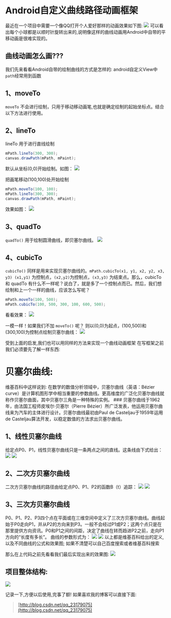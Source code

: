 # Android自定义曲线路径动画框架
最近在一个项目中需要一个像QQ打开个人爱好那样的动画效果如下图:
![](http://i.imgur.com/kgaMBas.gif)
可以看出每个小球都是以顺时针旋转出来的,说明像这样的曲线动画用Android中自带的平移动画是很难实现的。
## 曲线动画怎么画???
我们先来看看Android自带的绘制曲线的方式是怎样的: 
android自定义View中`path`经常用到函数
## 1、moveTo
`moveTo` 不会进行绘制，只用于移动移动画笔,也就是确定绘制的起始坐标点。结合以下方法进行使用。

## 2、lineTo
lineTo 用于进行直线绘制
```java
mPath.lineTo(300, 300);
canvas.drawPath(mPath, mPaint);
```
默认从坐标(0,0)开始绘制。如图：
![](http://i.imgur.com/gvmkxPt.png)

把画笔移动(100,100)处开始绘制
```java
mPath.moveTo(100, 100);
mPath.lineTo(300, 300);
canvas.drawPath(mPath, mPaint);
```
效果如图：
![](http://i.imgur.com/lMHaFvD.png)

## 3、quadTo 
`quadTo()` 用于绘制圆滑曲线，即贝塞尔曲线。 
![](http://i.imgur.com/r0ydKkx.png)

## 4、cubicTo 
`cubicTo()` 同样是用来实现贝塞尔曲线的。`mPath.cubicTo(x1, y1, x2, y2, x3, y3) (x1,y1)` 为控制点，`(x2,y2)`为控制点，`(x3,y3)` 为结束点。那么，cubicTo 和 quadTo 有什么不一样呢？说白了，就是多了一个控制点而已。然后，我们想绘制和上一个一样的曲线，应该怎么写呢？
```java
mPath.moveTo(100, 500);
mPath.cubicTo(100, 500, 300, 100, 600, 500);
```
看看效果：
![](http://i.imgur.com/bWTPsoZ.png)

一模一样！如果我们不加 `moveTo()` 呢？
则以(0,0)为起点，(100,500)和(300,100)为控制点绘制贝塞尔曲线：
![](http://i.imgur.com/azH7dUT.png)

受到上面的启发,我们也可以用同样的方法来实现一个曲线动画框架
在写框架之前我们必须要先了解一样东西:

# 贝塞尔曲线: 
维基百科中这样说到:
在数学的数值分析领域中，贝塞尔曲线（英语：Bézier curve）是计算机图形学中相当重要的参数曲线。更高维度的广泛化贝塞尔曲线就称作贝塞尔曲面，其中贝塞尔三角是一种特殊的实例。 ###
贝塞尔曲线于1962年，由法国工程师皮埃尔·贝塞尔（Pierre Bézier）所广泛发表，他运用贝塞尔曲线来为汽车的主体进行设计。贝塞尔曲线最初由Paul de Casteljau于1959年运用de Casteljau算法开发，以稳定数值的方法求出贝塞尔曲线。

## 1、线性贝塞尔曲线
给定点P0、P1，线性贝塞尔曲线只是一条两点之间的直线。这条线由下式给出：
![](http://i.imgur.com/ECCWBQh.png)
![](http://i.imgur.com/pAQEgZ5.gif)

## 2、二次方贝塞尔曲线
二次方贝塞尔曲线的路径由给定点P0、P1、P2的函数B（t）追踪：
![](http://i.imgur.com/00tb9DR.png)
![](http://i.imgur.com/2oaybnq.gif)

## 3、三次方贝塞尔曲线
P0、P1、P2、P3四个点在平面或在三维空间中定义了三次方贝塞尔曲线。曲线起始于P0走向P1，并从P2的方向来到P3。一般不会经过P1或P2；这两个点只是在那里提供方向资讯。P0和P1之间的间距，决定了曲线在转而趋进P2之前，走向P1方向的“长度有多长”。
曲线的参数形式为：
![](http://i.imgur.com/iQb6U1P.png)
![](http://i.imgur.com/7QZZeFY.gif)
以上都是维基百科给出的定义,以及不同曲线的公式和效果图; 如果不清楚可以自己百度搜索或者维基百科搜索

那么在上代码之前先看看我们最后实现出来的效果图: 
![](http://i.imgur.com/k4Dtv6C.gif)

## 项目整体结构: ##
![](http://i.imgur.com/YgRFcbR.png)

记录一下,方便以后使用,完事了额! 如果喜欢我的博客可以直接下面:
> [http://blog.csdn.net/qq_23179075](http://blog.csdn.net/qq_23179075)
